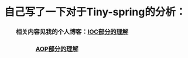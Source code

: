# 自己写了一下对于Tiny-spring的分析：
###         相关内容见我的个人博客：<a href="http://blog.csdn.net/zq17865815296/article/details/78650590">IOC部分的理解</a>
###	                                         <a href="http://blog.csdn.net/zq17865815296/article/details/78653489">AOP部分的理解</a>  
